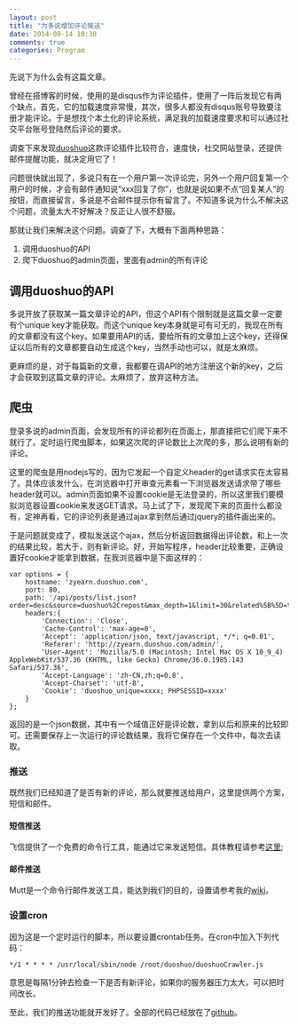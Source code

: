 ```yaml
---
layout: post
title: "为多说增加评论推送"
date: 2014-09-14 10:30
comments: true
categories: Program
---
```


先说下为什么会有这篇文章。

曾经在搭博客的时候，使用的是disqus作为评论插件，使用了一阵后发现它有两个缺点，首先，它的加载速度非常慢，其次，很多人都没有disqus账号导致要注册才能评论。于是想找个本土化的评论系统，满足我的加载速度要求和可以通过社交平台账号登陆然后评论的要求。
<!-- more -->
调查下来发现[duoshuo](http://duoshuo.com/)这款评论插件比较符合，速度快，社交网站登录，还提供邮件提醒功能，就决定用它了！

问题很快就出现了，多说只有在一个用户第一次评论完，另外一个用户回复第一个用户的时候，才会有邮件通知说“xxx回复了你”，也就是说如果不点“回复某人”的按钮，而直接留言，多说是不会邮件提示你有留言了。不知道多说为什么不解决这个问题，流量太大不好解决？反正让人很不舒服。

那就让我们来解决这个问题。调查了下，大概有下面两种思路：

1. 调用duoshuo的API
2. 爬下duoshuo的admin页面，里面有admin的所有评论

## 调用duoshuo的API

多说开放了获取某一篇文章评论的API，但这个API有个限制就是这篇文章一定要有个unique key才能获取。而这个unique key本身就是可有可无的，我现在所有的文章都没有这个key。如果要用API的话，要给所有的文章加上这个key，还得保证以后所有的文章都要自动生成这个key，当然手动也可以，就是太麻烦。

更麻烦的是，对于每篇新的文章，我都要在调API的地方注册这个新的key，之后才会获取到这篇文章的评论。太麻烦了，放弃这种方法。

## 爬虫

登录多说的admin页面，会发现所有的评论都列在页面上，那直接把它们爬下来不就行了。定时运行爬虫脚本，如果这次爬的评论数比上次爬的多，那么说明有新的评论。

这里的爬虫是用nodejs写的，因为它发起一个自定义header的get请求实在太容易了。具体应该发什么，在浏览器中打开审查元素看一下浏览器发送请求带了哪些header就可以。admin页面如果不设置cookie是无法登录的，所以这里我们要模拟浏览器设置cookie来发送GET请求。马上试了下，发现爬下来的页面什么都没有，定神再看，它的评论列表是通过ajax拿到然后通过jquery的插件画出来的。

于是问题就变成了，模拟发送这个ajax，然后分析返回数据得出评论数，和上一次的结果比较，若大于，则有新评论。好，开始写程序，header比较重要，正确设置好cookie才能拿到数据，在我浏览器中是下面这样的：

```
var options = {
    hostname: 'zyearn.duoshuo.com',
    port: 80,
    path: '/api/posts/list.json?order=desc&source=duoshuo%2Crepost&max_depth=1&limit=30&related%5B%5D=thread&related%5B%5D=iplocation&nonce=xxxxxxxx&status=all',
    headers:{
        'Connection': 'Close',
        'Cache-Control': 'max-age=0',
        'Accept': 'application/json, text/javascript, */*; q=0.01',
        'Referer': 'http://zyearn.duoshuo.com/admin/',
        'User-Agent': 'Mozilla/5.0 (Macintosh; Intel Mac OS X 10_9_4) AppleWebKit/537.36 (KHTML, like Gecko) Chrome/36.0.1985.143 Safari/537.36',
        'Accept-Language': 'zh-CN,zh;q=0.8',
        'Accept-Charset': 'utf-8',
        'Cookie': 'duoshuo_unique=xxxx; PHPSESSID=xxxx'
    }
};
```

返回的是一个json数据，其中有一个域值正好是评论数，拿到以后和原来的比较即可。还需要保存上一次运行的评论数结果，我将它保存在一个文件中，每次去读取。

### 推送

既然我们已经知道了是否有新的评论，那么就要推送给用户，这里提供两个方案，短信和邮件。

#### 短信推送

飞信提供了一个免费的命令行工具，能通过它来发送短信。具体教程请参考[这里](http://bbs.it-adv.net/viewthread.php?tid=1081);

#### 邮件推送

Mutt是一个命令行邮件发送工具，能达到我们的目的，设置请参考我的[wiki](http://wiki.zyearn.com/tool/mutt.html)。

### 设置cron

因为这是一个定时运行的脚本，所以要设置crontab任务。在cron中加入下列代码：

```
*/1 * * * * /usr/local/sbin/node /root/duoshuo/duoshuoCrawler.js
```

意思是每隔1分钟去检查一下是否有新评论，如果你的服务器压力太大，可以把时间改长。

至此，我们的推送功能就开发好了。全部的代码已经放在了[github](https://github.com/zyearn/duoshuo--notification)。
